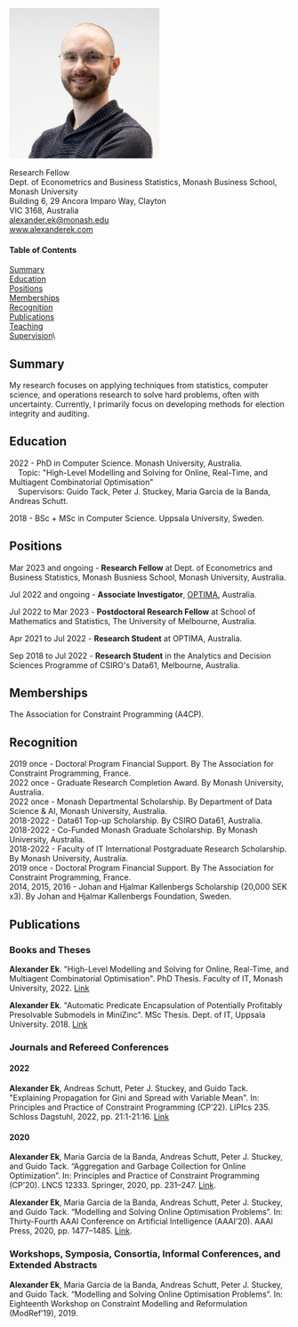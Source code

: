 ![me](./alexanderek.jpg)

Research Fellow\
Dept. of Econometrics and Business Statistics, Monash Business School, Monash University\
Building 6, 29 Ancora Imparo Way, Clayton\
VIC 3168, Australia\
alexander.ek@monash.edu\
www.alexanderek.com

#### Table of Contents

[Summary](#summary)\
[Education](#education)\
[Positions](#positions)\
[Memberships](#memberships)\
[Recognition](#recognition)\
[Publications](#publications)\
[Teaching](#teaching)\
[Supervision](#supervision)\


## Summary

My research focuses on applying techniques from statistics, computer science, and operations research to solve hard problems, often with uncertainty. Currently, I primarily focus on developing methods for election integrity and auditing.


## Education

2022 - PhD in Computer Science. Monash University, Australia.\
&nbsp;&nbsp;&nbsp;&nbsp;Topic: "High-Level Modelling and Solving for Online, Real-Time, and Multiagent Combinatorial Optimisation"\
&nbsp;&nbsp;&nbsp;&nbsp;Supervisors: Guido Tack, Peter J. Stuckey, Maria Garcia de la Banda, Andreas Schutt.

2018 - BSc + MSc in Computer Science. Uppsala University, Sweden.


## Positions

Mar 2023 and ongoing - **Research Fellow** at Dept. of Econometrics and Business Statistics, Monash Busniess School, Monash University, Australia.

Jul 2022 and ongoing - **Associate Investigator**, [OPTIMA](https://optima.org.au/), Australia.

Jul 2022 to Mar 2023 - **Postdoctoral Research Fellow** at School of Mathematics and Statistics, The University of Melbourne, Australia.

Apr 2021 to Jul 2022 - **Research Student** at OPTIMA, Australia.

Sep 2018 to Jul 2022 - **Research Student** in the Analytics and Decision Sciences Programme of CSIRO's Data61, Melbourne, Australia.


## Memberships

The Association for Constraint Programming (A4CP).

## Recognition

2019 once - Doctoral Program Financial Support. By The Association for Constraint Programming, France.\
2022 once - Graduate Research Completion Award. By Monash University, Australia.\
2022 once - Monash Departmental Scholarship. By Department of Data Science & AI, Monash University, Australia.\
2018-2022 - Data61 Top-up Scholarship. By CSIRO Data61, Australia.\
2018-2022 - Co-Funded Monash Graduate Scholarship. By Monash University, Australia.\
2018-2022 - Faculty of IT International Postgraduate Research Scholarship. By Monash University, Australia.\
2019 once - Doctoral Program Financial Support. By The Association for Constraint Programming, France.\
2014, 2015, 2016 - Johan and Hjalmar Kallenbergs Scholarship (20,000 SEK x3). By Johan and Hjalmar Kallenbergs Foundation, Sweden.

## Publications

### Books and Theses

**Alexander Ek**.
"High-Level Modelling and Solving for Online, Real-Time, and Multiagent Combinatorial Optimisation".
PhD Thesis. Faculty of IT, Monash University, 2022.
[Link](https://doi.org/10.26180/21588144.v1)

**Alexander Ek**.
"Automatic Predicate Encapsulation of Potentially Profitably Presolvable Submodels in MiniZinc".
MSc Thesis. Dept. of IT, Uppsala University. 2018.
[Link](http://urn.kb.se/resolve?urn=urn:nbn:se:uu:diva-351965)

### Journals and Refereed Conferences

#### 2022

**Alexander Ek**, Andreas Schutt, Peter J. Stuckey, and Guido Tack.
"Explaining Propagation for Gini and Spread with Variable Mean".
In: Principles and Practice of Constraint Programming (CP’22). LIPIcs 235. Schloss Dagstuhl, 2022, pp. 21:1-21:16.
[Link](https://doi.org/10.4230/LIPIcs.CP.2022.21)

#### 2020

**Alexander Ek**, Maria Garcia de la Banda, Andreas Schutt, Peter J. Stuckey, and Guido Tack.
“Aggregation and Garbage Collection for Online Optimization”.
In: Principles and Practice of Constraint Programming (CP’20). LNCS 12333. Springer, 2020, pp. 231–247.
[Link](https://doi.org/10.1007/978-3-030-58475-7_14).

**Alexander Ek**, Maria Garcia de la Banda, Andreas Schutt, Peter J. Stuckey, and Guido Tack.
“Modelling and Solving Online Optimisation Problems”.
In: Thirty-Fourth AAAI Conference on Artificial Intelligence (AAAI’20). AAAI Press, 2020, pp. 1477–1485.
[Link](https://doi.org/10.1609/aaai.v34i02.5506).

### Workshops, Symposia, Consortia, Informal Conferences, and Extended Abstracts

**Alexander Ek**, Maria Garcia de la Banda, Andreas Schutt, Peter J. Stuckey, and Guido Tack.
“Modelling and Solving Online Optimisation Problems”.
In: Eighteenth Workshop on Constraint Modelling and Reformulation (ModRef’19), 2019.
